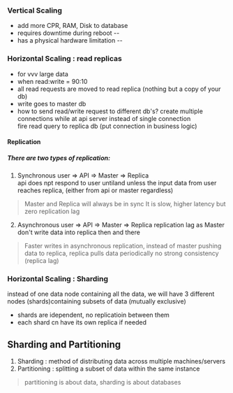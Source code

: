 ### Vertical Scaling
* add more CPR, RAM, Disk to database
* requires downtime during reboot --
* has a physical hardware limitation --

### Horizontal Scaling : read replicas
* for vvv large data
* when read:write = 90:10
* all read requests are moved to read replica (nothing but a copy of your db)
* write goes to master db
* how to send read/write request to different db's? create multiple connections while at api server instead of single connection  
fire read query to replica db (put connection in business logic)

#### Replication

##### There are two types of replication:
1. Synchronous
user => API => Master => Replica  
api does npt respond to user untiland unless the input data from user reaches replica, (either from api or master regardless)
> Master and Replica will always be in sync
> It is slow, higher latency but zero replication lag

2. Asynchronous
user => API => Master => Replica
replication lag as Master don't write data into replica then and there
> Faster writes
in asynchronous replication, instead of master pushing data to replica, replica pulls data periodically
> no strong consistency (replica lag)

### Horizontal Scaling : Sharding
instead of one data node containing all the data, we will have 3 different nodes (shards)containing subsets of data (mutually exclusive) 
* shards are idependent, no replicatioin between them
* each shard cn have its own replica if needed

## Sharding and Partitioning
1. Sharding : method of distributing data across multiple machines/servers
2. Partitioning : splitting a subset of data within the same instance

> partitioning is about data, sharding is about databases